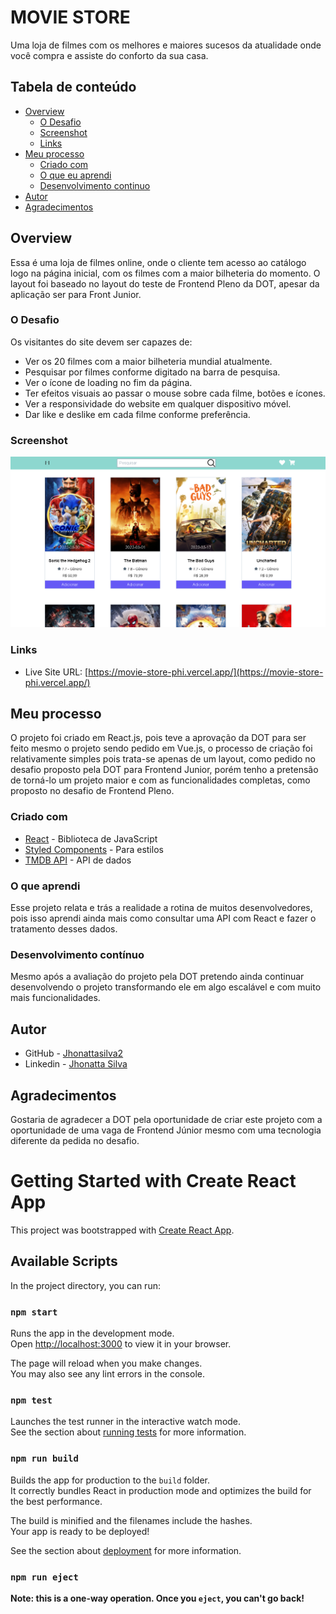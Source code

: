 # MOVIE STORE

Uma loja de filmes com os melhores e maiores sucesos da atualidade onde você compra e assiste do conforto da sua casa.


## Tabela de conteúdo

- [Overview](#overview)
  - [O Desafio](#the-challenge)
  - [Screenshot](#screenshot)
  - [Links](#links)
- [Meu processo](#my-process)
  - [Criado com](#built-with)
  - [O que eu aprendi](#what-i-learned)
  - [Desenvolvimento continuo](#continued-development)
- [Autor](#author)
- [Agradecimentos](#acknowledgments)


## Overview

Essa é uma loja de filmes online, onde o cliente tem acesso ao catálogo logo na página inicial, com os filmes com a maior bilheteria do momento. O layout foi baseado no layout do teste de Frontend Pleno da DOT, apesar da aplicação ser para Front Junior.

### O Desafio

Os visitantes do site devem ser capazes de:

- Ver os 20 filmes com a maior bilheteria mundial atualmente.
- Pesquisar por filmes conforme digitado na barra de pesquisa.
- Ver o ícone de loading no fim da página.
- Ter efeitos visuais ao passar o mouse sobre cada filme, botões e ícones.
- Ver a responsividade do website em qualquer dispositivo móvel.
- Dar like e deslike em cada filme conforme preferência.

### Screenshot

![](./src/img/page.png)


### Links

- Live Site URL: [https://movie-store-phi.vercel.app/](https://movie-store-phi.vercel.app/)

## Meu processo

O projeto foi criado em React.js, pois teve a aprovação da DOT para ser feito mesmo o projeto sendo pedido em Vue.js, o processo de criação foi relativamente simples pois trata-se apenas de um layout, como pedido no desafio proposto pela DOT para Frontend Junior, porém tenho a pretensão de torná-lo um projeto maior e com as funcionalidades completas, como proposto no desafio de Frontend Pleno.

### Criado com

- [React](https://reactjs.org/) - Biblioteca de JavaScript
- [Styled Components](https://styled-components.com/) - Para estilos
- [TMDB API](https://www.themoviedb.org/?language=pt-BR) - API de dados


### O que aprendi

Esse projeto relata e trás a realidade a rotina de muitos desenvolvedores, pois isso aprendi ainda mais como consultar uma API com React e fazer o tratamento desses dados.


### Desenvolvimento contínuo

Mesmo após a avaliação do projeto pela DOT pretendo ainda continuar desenvolvendo o projeto transformando ele em algo escalável e com muito mais funcionalidades.


## Autor

- GitHub - [Jhonattasilva2](https://github.com/Jhonattasilva2)
- Linkedin - [Jhonatta Silva](https://www.linkedin.com/in/jhonatta-silva-dev/)


## Agradecimentos

Gostaria de agradecer a DOT pela oportunidade de criar este projeto com a oportunidade de uma vaga de Frontend Júnior mesmo com uma tecnologia diferente da pedida no desafio.
 

 # Getting Started with Create React App

This project was bootstrapped with [Create React App](https://github.com/facebook/create-react-app).

## Available Scripts

In the project directory, you can run:

### `npm start`

Runs the app in the development mode.\
Open [http://localhost:3000](http://localhost:3000) to view it in your browser.

The page will reload when you make changes.\
You may also see any lint errors in the console.

### `npm test`

Launches the test runner in the interactive watch mode.\
See the section about [running tests](https://facebook.github.io/create-react-app/docs/running-tests) for more information.

### `npm run build`

Builds the app for production to the `build` folder.\
It correctly bundles React in production mode and optimizes the build for the best performance.

The build is minified and the filenames include the hashes.\
Your app is ready to be deployed!

See the section about [deployment](https://facebook.github.io/create-react-app/docs/deployment) for more information.

### `npm run eject`

**Note: this is a one-way operation. Once you `eject`, you can't go back!**